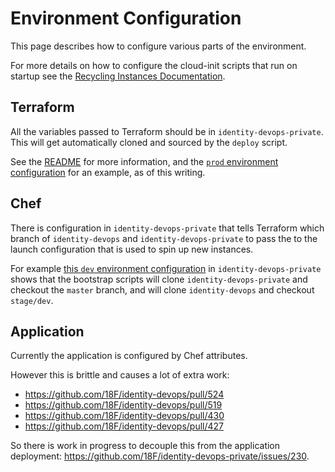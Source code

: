 # Environment Configuration

This page describes how to configure various parts of the environment.

For more details on how to configure the cloud-init scripts that run on startup
see the [Recycling Instances Documentation](deployment/recycling-instances.md).

## Terraform

All the variables passed to Terraform should be in `identity-devops-private`.
This will get automatically cloned and sourced by the `deploy` script.

See the
[README](https://github.com/18F/identity-devops-private/blob/59a339a501a13b84ab6077f9c99eec49af1fc862/env/README.md)
for more information, and the [`prod` environment
configuration](https://github.com/18F/identity-devops-private/blob/59a339a501a13b84ab6077f9c99eec49af1fc862/env/prod.sh)
for an example, as of this writing.

## Chef

There is configuration in `identity-devops-private` that tells Terraform which
branch of `identity-devops` and `identity-devops-private` to pass the to the
launch configuration that is used to spin up new instances.

For example [this `dev` environment
configuration](https://github.com/18F/identity-devops-private/blob/c52c0098c0b028f23c52bf4bca8465005b1976cc/env/dev.sh#L42)
in `identity-devops-private` shows that the bootstrap scripts will clone
`identity-devops-private` and checkout the `master` branch, and will clone
`identity-devops` and checkout `stage/dev`.

## Application

Currently the application is configured by Chef attributes.

However this is brittle and causes a lot of extra work:

- https://github.com/18F/identity-devops/pull/524
- https://github.com/18F/identity-devops/pull/519
- https://github.com/18F/identity-devops/pull/430
- https://github.com/18F/identity-devops/pull/427

So there is work in progress to decouple this from the application deployment:
https://github.com/18F/identity-devops-private/issues/230.
